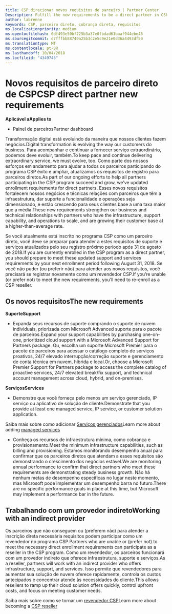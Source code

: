 ```yaml
---
title: CSP direcionar novos requisitos de parceiro | Partner Center
Description: Fulfill the new requirements to be a direct partner in CSP
author: labrenne
keywords: CSP, parceiro direto, cobrança direta, requisitos
ms.localizationpriority: medium
ms.openlocfilehash: 6df493e50bf225b3a37e0fbdad61baaf944ebe46
ms.sourcegitcommit: d7fffbb88740a25b3c2e5c9e21e0d36a4493df50
ms.translationtype: MT
ms.contentlocale: pt-BR
ms.lasthandoff: 10/04/2018
ms.locfileid: "4349745"
---
```

# <a name="csp-direct-partner-new-requirements"></a><span data-ttu-id="76388-103">Novos requisitos de parceiro direto de CSP</span><span class="sxs-lookup"><span data-stu-id="76388-103">CSP direct partner new requirements</span></span>

**<span data-ttu-id="76388-104">Aplicável a</span><span class="sxs-lookup"><span data-stu-id="76388-104">Applies to</span></span>**

- <span data-ttu-id="76388-105">Painel de parceiros</span><span class="sxs-lookup"><span data-stu-id="76388-105">Partner dashboard</span></span>

<span data-ttu-id="76388-106">Transformação digital está evoluindo da maneira que nossos clientes fazem negócios.</span><span class="sxs-lookup"><span data-stu-id="76388-106">Digital transformation is evolving the way our customers do business.</span></span> <span data-ttu-id="76388-107">Para acompanhar e continuar a fornecer serviço extraordinário, podemos deve evoluir, também.</span><span class="sxs-lookup"><span data-stu-id="76388-107">To keep pace and continue delivering extraordinary service, we must evolve, too.</span></span> <span data-ttu-id="76388-108">Como parte dos nossos esforços em andamento para ajudar a todos os parceiros participando do programa CSP êxito e ampliar, atualizamos os requisitos de registro para parceiros diretos.</span><span class="sxs-lookup"><span data-stu-id="76388-108">As part of our ongoing efforts to help all partners participating in the CSP program succeed and grow, we’ve updated enrollment requirements for direct partners.</span></span> <span data-ttu-id="76388-109">Esses novos requisitos fortalecem nossos negócios e técnicas relações com parceiros que têm a infraestrutura, dar suporte a funcionalidade e operações seja dimensionado, e estão crescendo para seus clientes base a uma taxa maior que a média.</span><span class="sxs-lookup"><span data-stu-id="76388-109">These new requirements strengthen our business and technical relationships with partners who have the infrastructure, support capability, and operations to scale, and are growing their customer base at a higher-than-average rate.</span></span>

<span data-ttu-id="76388-110">Se você atualmente está inscrito no programa CSP como um parceiro direto, você deve se preparar para atender a estes requisitos de suporte e serviços atualizados pelo seu registro próximo período após 31 de agosto de 2018.</span><span class="sxs-lookup"><span data-stu-id="76388-110">If you are currently enrolled in the CSP program as a direct partner, you should prepare to meet these updated support and services requirements by your next enrollment period following August 31, 2018.</span></span> <span data-ttu-id="76388-111">Se você não puder (ou preferir não) para atender aos novos requisitos, você precisará se registrar novamente como um revendedor CSP.</span><span class="sxs-lookup"><span data-stu-id="76388-111">If you’re unable (or prefer not) to meet the new requirements, you’ll need to re-enroll as a CSP reseller.</span></span>

## <a name="the-new-requirements"></a><span data-ttu-id="76388-112">Os novos requisitos</span><span class="sxs-lookup"><span data-stu-id="76388-112">The new requirements</span></span>

**<span data-ttu-id="76388-113">Suporte</span><span class="sxs-lookup"><span data-stu-id="76388-113">Support</span></span>**

- <span data-ttu-id="76388-114">Expanda seus recursos de suporte comprando o suporte de nuvem individuais, priorizada com Microsoft Advanced suporte para o pacote de parceiros.</span><span class="sxs-lookup"><span data-stu-id="76388-114">Expand your support capabilities by purchasing one-on-one, prioritized cloud support with a Microsoft Advanced Support for Partners package.</span></span> <span data-ttu-id="76388-115">Ou, escolha um suporte Microsoft Premier para o pacote de parceiros para acessar o catálogo completo de serviços proativos, 24/7 elevado interrupção/correção suporte e gerenciamento de conta técnica em nuvem, híbrida e local.</span><span class="sxs-lookup"><span data-stu-id="76388-115">Or, choose a Microsoft Premier Support for Partners package to access the complete catalog of proactive services, 24/7 elevated break/fix support, and technical account management across cloud, hybrid, and on-premises.</span></span> 

**<span data-ttu-id="76388-116">Serviços</span><span class="sxs-lookup"><span data-stu-id="76388-116">Services</span></span>**

- <span data-ttu-id="76388-117">Demonstre que você forneça pelo menos um serviço gerenciado, IP serviço ou aplicativo de solução de cliente.</span><span class="sxs-lookup"><span data-stu-id="76388-117">Demonstrate that you provide at least one managed service, IP service, or customer solution application.</span></span> 

<span data-ttu-id="76388-118">Saiba mais sobre como adicionar [Serviços gerenciados](https://partner.microsoft.com/business-opportunities/managed-services-provider)</span><span class="sxs-lookup"><span data-stu-id="76388-118">Learn more about adding [managed services](https://partner.microsoft.com/business-opportunities/managed-services-provider)</span></span> 

- <span data-ttu-id="76388-119">Conheça os recursos de infraestrutura mínima, como cobrança e provisionamento.</span><span class="sxs-lookup"><span data-stu-id="76388-119">Meet the minimum infrastructure capabilities, such as billing and provisioning.</span></span>
<span data-ttu-id="76388-120">Estamos monitorando desempenho anual para confirmar que os parceiros diretos que atendam a esses requisitos são demonstrando o crescimento dos negócios estável.</span><span class="sxs-lookup"><span data-stu-id="76388-120">We are monitoring annual performance to confirm that direct partners who meet these requirements are demonstrating steady business growth.</span></span> <span data-ttu-id="76388-121">Não há nenhum metas de desempenho específicas no lugar neste momento, mas Microsoft pode implementar um desempenho barra no futuro.</span><span class="sxs-lookup"><span data-stu-id="76388-121">There are no specific performance goals in place at this time, but Microsoft may implement a performance bar in the future.</span></span> 

## <a name="working-with-an-indirect-provider"></a><span data-ttu-id="76388-122">Trabalhando com um provedor indireto</span><span class="sxs-lookup"><span data-stu-id="76388-122">Working with an indirect provider</span></span>

<span data-ttu-id="76388-123">Os parceiros que não conseguem ou (preferem não) para atender a inscrição direta necessária requisitos podem participar como um revendedor no programa CSP.</span><span class="sxs-lookup"><span data-stu-id="76388-123">Partners who are unable or (prefer not) to meet the necessary direct enrollment requirements can participate as a reseller in the CSP program.</span></span> <span data-ttu-id="76388-124">Como um revendedor, os parceiros funcionará com um provedor indireto que oferece infraestrutura, suporte e serviços.</span><span class="sxs-lookup"><span data-stu-id="76388-124">As a reseller, partners will work with an indirect provider who offers infrastructure, support, and services.</span></span> <span data-ttu-id="76388-125">Isso permite que revendedores para aumentar sua solução de nuvem oferece rapidamente, controla os custos antecipados e concentrar atende às necessidades do cliente.</span><span class="sxs-lookup"><span data-stu-id="76388-125">This allows resellers to ramp up their cloud solution offers quickly, control upfront costs, and focus on meeting customer needs.</span></span>  

<span data-ttu-id="76388-126">Saiba mais sobre como se tornar um [revendedor CSP](https://partner.microsoft.com/cloud-solution-provider)</span><span class="sxs-lookup"><span data-stu-id="76388-126">Learn more about becoming a [CSP reseller](https://partner.microsoft.com/cloud-solution-provider)</span></span>



